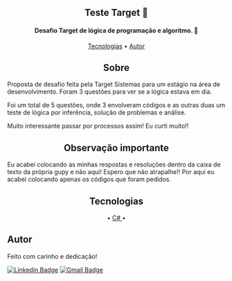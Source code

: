 <h2 align="center" id ="sobre">Teste Target 🎯</h2>

<h4 align="center"> 
	Desafio Target de lógica de programação e algoritmo. 🧵
</h4>

<p align="center">
 <a href="#tecnologias">Tecnologias</a> • 
 <a href="#autor">Autor</a>
</p>

<h2 align="center" id="sobre">Sobre</h2>
<p>
  Proposta de desafio feita pela Target Sistemas para um estágio na área de desenvolvimento.
  Foram 3 questões para ver se a lógica estava em dia.
</p>
<p>
  Foi um total de 5 questões, onde 3 envolveram códigos e as outras duas um teste de lógica por inferência, solução de problemas e análise.

  Muito interessante passar por processos assim! Eu curti muito!!
</p>

<h2 align="center" id="sobre">Observação importante</h2>
<p>
  Eu acabei colocando as minhas respostas e resoluções dentro da caixa de texto da própria gupy e não aqui! Espero que não atrapalhe!!
  Por aqui eu acabei colocando apenas os códigos que foram pedidos. 
</p>

<h2 align="center" id="tecnologias">
  Tecnologias
 </h2>
 <p align="center">
      • <a href="https://learn.microsoft.com/pt-br/dotnet/csharp/"> C# </a> •
</p>

## Autor
Feito com carinho e dedicação!


[![Linkedin Badge](https://img.shields.io/badge/-MarcoSousa-blue?style=flat-square&logo=Linkedin&logoColor=white&link=https://www.linkedin.com/in/marccosousa/)](https://www.linkedin.com/in/marccosousa/)
[![Gmail Badge](https://img.shields.io/badge/-marcosousacontato@gmail.com-c14438?style=flat-square&logo=Gmail&logoColor=white&link=mailto:marcososuacontato@gmail.com)](mailto:marcosousacontato@gmail.com)

